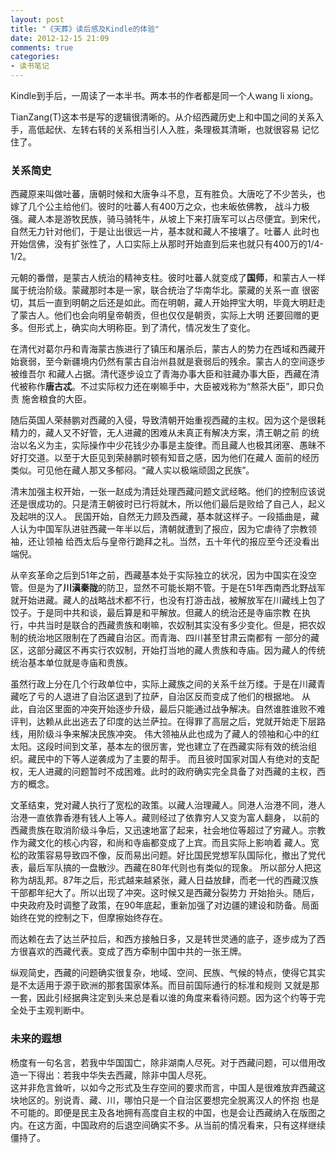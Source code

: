 ```yaml
---
layout: post
title: "《天葬》读后感及Kindle的体验"
date: 2012-12-15 21:09
comments: true
categories: 
- 读书笔记
---
```


Kindle到手后，一周读了一本半书。两本书的作者都是同一个人wang li xiong。

TianZang(T)这本书是写的逻辑很清晰的。从介绍西藏历史上和中国之间的关系入手，高低起伏、左转右转的关系相当引人入胜，条理极其清晰，也就很容易
记忆住了。

### 关系简史

西藏原来叫做吐蕃，唐朝时候和大唐争斗不息，互有胜负。大唐吃了不少苦头，也嫁了几个公主给他们。彼时的吐蕃人有400万之众，也未皈依佛教，
战斗力极强。藏人本是游牧民族，骑马骑牦牛，从坡上下来打唐军可以占尽便宜。到宋代，自然无力针对他们，于是让出很远一片，基本就和藏人不接壤了。吐蕃人
此时也开始信佛，没有扩张性了，人口实际上从那时开始直到后来也就只有400万的1/4-1/2。

元朝的番僧，是蒙古人统治的精神支柱。彼时吐蕃人就变成了**国师**，和蒙古人一样属于统治阶级。蒙藏那时本是一家，联合统治了华南华北。蒙藏的关系一直
很密切，其后一直到明朝之后还是如此。而在明朝，藏人开始押宝大明，毕竟大明赶走了蒙古人。他们也会向明皇帝朝贡，但也仅仅是朝贡，实际上大明
还要回赠的更多。但形式上，确实向大明称臣。到了清代，情况发生了变化。

在清代对葛尔丹和青海蒙古族进行了镇压和屠杀后，蒙古人的势力在西域和西藏开始衰弱，至今新疆境内仍然有蒙古自治州县就是衰弱后的残余。蒙古人的空间逐步被维吾尔
和藏人占据。清代逐步设立了青海办事大臣和驻藏办事大臣，西藏在清代被称作**唐古忒**。不过实际权力还在喇嘛手中，大臣被戏称为“熬茶大臣”，即只负责
施舍粮食的大臣。

随后英国人荣赫鹏对西藏的入侵，导致清朝开始重视西藏的主权。因为这个是很耗精力的，藏人又不好管，无人进藏的困难从未真正有解决方案，清王朝之前
的统治以名义为主，实际操作中少花钱少办事是主旋律。而且藏人也极其闭塞、愚昧不好打交道。以至于大臣见到荣赫鹏时顿有知音之感，因为他们在藏人
面前的经历类似。可见他在藏人那又多郁闷。“藏人实以极端顽固之民族”。

清末加强主权开始，一张一赵成为清廷处理西藏问题文武经略。他们的控制应该说还是很成功的。只是清王朝彼时已行将就木，所以他们最后是败给了自己人，起义及起哄的汉人。
民国开始，自然无力顾及西藏，基本就这样子。一段插曲是，藏人认为中国军队进驻西藏一年半以后，清朝就遭到了报应，因为它虐待了宗教领袖，还让领袖
给西太后与皇帝行跪拜之礼。当然，五十年代的报应至今还没看出端倪。

从辛亥革命之后到51年之前，西藏基本处于实际独立的状况，因为中国实在没空管。但是为了**川滇秦陇**的防卫，显然不可能长期不管。于是在51年西南西北野战军
就开始进藏。藏人的战略战术都不行，也没有打游击战，被解放军在川藏线上包了饺子。于是同中共和谈，最后算是和平解放。但藏人的统治还是寺庙宗教
在执行，中共当时是联合的西藏贵族和喇嘛，农奴制其实没有多少变化。但是，把农奴制的统治地区限制在了西藏自治区。而青海、四川甚至甘肃云南都有
一部分的藏区，这部分藏区不再实行农奴制，开始打当地的藏人贵族和寺庙。因为藏人的传统统治基本单位就是寺庙和贵族。

虽然行政上分在几个行政单位中，实际上藏族之间的关系千丝万缕。于是在川藏青藏吃了亏的人退进了自治区退到了拉萨，自治区反而变成了他们的根据地。
从此，自治区里面的冲突开始逐步升级，最后只能通过战争解决。自然谁胜谁败不难评判，达赖从此出逃去了印度的达兰萨拉。在得罪了高层之后，党就开始走下层路线，用阶级斗争来解决民族冲突。
伟大领袖从此也成为了藏人的领袖和心中的红太阳。这段时间到文革，基本左的很厉害，党也建立了在西藏实际有效的统治组织。藏民中的下等人逆袭成为了主要的帮手。
而且彼时国家对国人有绝对的支配权，无人进藏的问题暂时不成困难。此时的政府确实完全具备了对西藏的主权，西方的概念。

文革结束，党对藏人执行了宽松的政策。以藏人治理藏人。同港人治港不同，港人治港一直依靠香港有钱人上等人。藏则经过了依靠穷人又变为富人翻身，
以前的西藏贵族在取消阶级斗争后，又迅速地富了起来，社会地位等超过了穷藏人。宗教作为藏文化的核心内容，和尚和寺庙都变成了上宾。而且实际上影响着
藏人。宽松的政策容易导致四不像，反而易出问题。好比国民党想军队国际化，撤出了党代表，最后军队搞的一盘散沙。西藏在80年代则也有类似的现象。
所以部分人把这称为胡乱邦。87年之后，形式越来越紧张，藏人日益放肆，而老一代的西藏汉族干部都年纪大了。所以出现了冲突。这时候又是西藏分裂势力
开始抬头。随后，中央政府及时调整了政策，在90年底起，重新加强了对边疆的建设和防备。局面始终在党的控制之下，但摩擦始终存在。

而达赖在去了达兰萨拉后，和西方接触日多，又是转世灵通的底子，逐步成为了西方很喜欢的西藏代表。变成了西方牵制中国中共的一张王牌。

纵观简史，西藏的问题确实很复杂，地域、空间、民族、气候的特点，使得它其实是不太适用于源于欧洲的那套国家体系。而目前国际通行的标准和规则
又就是那一套，因此引经据典注定到头来总是看以谁的角度来看待问题。因为这个约等于完全处于主观判断中。

### 未来的遐想

杨度有一句名言，若我中华国国亡，除非湖南人尽死。对于西藏问题，可以借用改造一下得出：若我中华失去西藏，除非中国人尽死。  
这并非危言耸听，以如今之形式及生存空间的要求而言，中国人是很难放弃西藏这块地区的。别说青、藏、川，哪怕只是一个自治区要想完全脱离汉人的怀抱
也是不可能的。即便是民主及各地拥有高度自主权的中国，也是会让西藏纳入在版图之内。在这方面，中国政府的后退空间确实不多。从当前的情况看来，只有这样继续僵持了。


